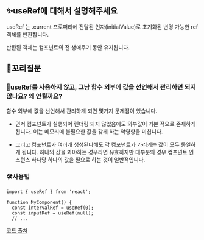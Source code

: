 ## ✨useRef에 대해서 설명해주세요

useRef 는 .current 프로퍼티에 전달된 인자(initialValue)로 초기화된 변경 가능한 ref 객체를 반환합니다.

반환된 객체는 컴포넌트의 전 생애주기 동안 유지됩니다.

## 🔁꼬리질문

### 🤔useRef를 사용하지 않고, 그냥 함수 외부에 값을 선언해서 관리하면 되지 않나요? 왜 안될까요?

함수 외부에 값을 선언해서 관리하게 되면 몇가지 문제점이 있습니다.

- 먼저 컴포넌트가 실행되어 렌더링 되지 않았음에도 외부값이 기본 적으로 존재하게 됩니다.
  이는 메모리에 불필요한 값을 갖게 하는 악영향을 미칩니다.

- 그리고 컴포넌트가 여러개 생성된다해도 각 컴포넌트가 가리키는 값이 모두 동일하게 됩니다.
  하나의 값을 봐야하는 경우라면 유효하지만 대부분의 경우 컴포넌트 인스턴스 하나당 하나의 값을 필요로 하는 것이 일반적입니다.

### 🛠️사용법

```
import { useRef } from 'react';

function MyComponent() {
  const intervalRef = useRef(0);
  const inputRef = useRef(null);
  // ...
```

[코드 출처](https://react-ko.dev/reference/react/useLayoutEffect)
